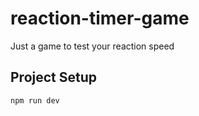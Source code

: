 # reaction-timer-game

Just a game to test your reaction speed

## Project Setup

```sh
npm run dev
```
